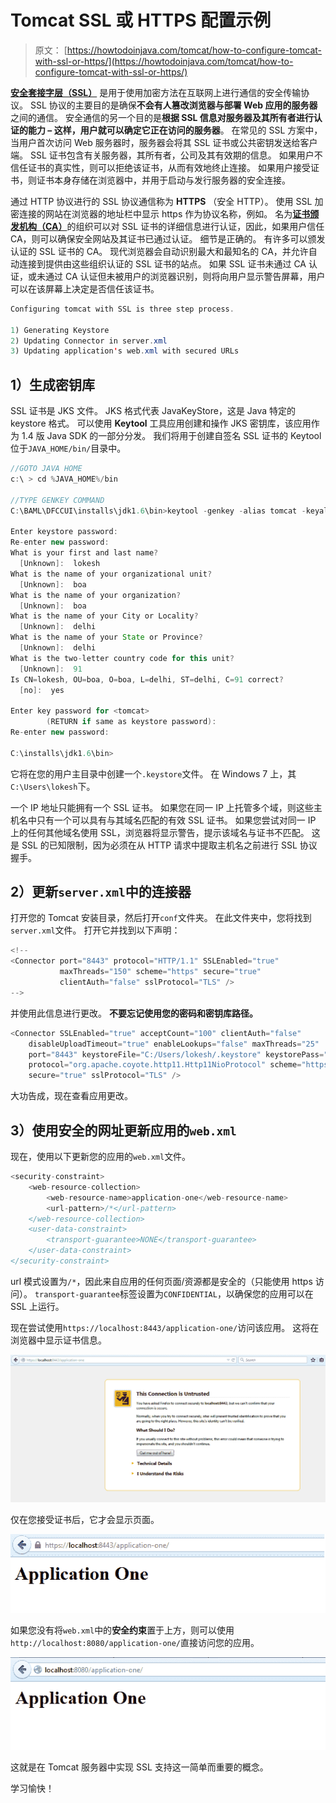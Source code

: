 # Tomcat SSL 或 HTTPS 配置示例

> 原文： [https://howtodoinjava.com/tomcat/how-to-configure-tomcat-with-ssl-or-https/](https://howtodoinjava.com/tomcat/how-to-configure-tomcat-with-ssl-or-https/)

[**安全套接字层（SSL）**](https://www.digicert.com/ssl.htm "ssl") 是用于使用加密方法在互联网上进行通信的安全传输协议。 SSL 协议的主要目的是确保**不会有人篡改浏览器与部署 Web 应用的服务器**之间的通信。 安全通信的另一个目的是**根据 SSL 信息对服务器及其所有者进行认证的能力 – 这样，用户就可以确定它正在访问的服务器**。 在常见的 SSL 方案中，当用户首次访问 Web 服务器时，服务器会将其 SSL 证书或公共密钥发送给客户端。 SSL 证书包含有关服务器，其所有者，公司及其有效期的信息。 如果用户不信任证书的真实性，则可以拒绝该证书，从而有效地终止连接。 如果用户接受证书，则证书本身存储在浏览器中，并用于启动与发行服务器的安全连接。

通过 HTTP 协议进行的 SSL 协议通信称为 **HTTPS** （安全 HTTP）。 使用 SSL 加密连接的网站在浏览器的地址栏中显示 https 作为协议名称，例如。 名为[**证书颁发机构（CA）**](https://en.wikipedia.org/wiki/Certificate_authority "Certificate_authority")的组织可以对 SSL 证书的详细信息进行认证，因此，如果用户信任 CA，则可以确保安全网站及其证书已通过认证。 细节是正确的。 有许多可以颁发认证的 SSL 证书的 CA。 现代浏览器会自动识别最大和最知名的 CA，并允许自动连接到提供由这些组织认证的 SSL 证书的站点。 如果 SSL 证书未通过 CA 认证，或未通过 CA 认证但未被用户的浏览器识别，则将向用户显示警告屏幕，用户可以在该屏幕上决定是否信任该证书。

```java
Configuring tomcat with SSL is three step process.

1) Generating Keystore
2) Updating Connector in server.xml
3) Updating application's web.xml with secured URLs
```

## 1）生成密钥库

SSL 证书是 JKS 文件。 JKS 格式代表 JavaKeyStore，这是 Java 特定的 keystore 格式。 可以使用 **Keytool** 工具应用创建和操作 JKS 密钥库，该应用作为 1.4 版 Java SDK 的一部分分发。 我们将用于创建自签名 SSL 证书的 Keytool 位于`JAVA_HOME/bin/`目录中。

```java
//GOTO JAVA HOME
c:\ > cd %JAVA_HOME%/bin

//TYPE GENKEY COMMAND
C:\BAML\DFCCUI\installs\jdk1.6\bin>keytool -genkey -alias tomcat -keyalg RSA

Enter keystore password:
Re-enter new password:
What is your first and last name?
  [Unknown]:  lokesh
What is the name of your organizational unit?
  [Unknown]:  boa
What is the name of your organization?
  [Unknown]:  boa
What is the name of your City or Locality?
  [Unknown]:  delhi
What is the name of your State or Province?
  [Unknown]:  delhi
What is the two-letter country code for this unit?
  [Unknown]:  91
Is CN=lokesh, OU=boa, O=boa, L=delhi, ST=delhi, C=91 correct?
  [no]:  yes

Enter key password for <tomcat>
        (RETURN if same as keystore password):
Re-enter new password:

C:\installs\jdk1.6\bin>

```

它将在您的用户主目录中创建一个`.keystore`文件。 在 Windows 7 上，其`C:\Users\lokesh`下。

一个 IP 地址只能拥有一个 SSL 证书。 如果您在同一 IP 上托管多个域，则这些主机名中只有一个可以具有与其域名匹配的有效 SSL 证书。 如果您尝试对同一 IP 上的任何其他域名使用 SSL，浏览器将显示警告，提示该域名与证书不匹配。 这是 SSL 的已知限制，因为必须在从 HTTP 请求中提取主机名之前进行 SSL 协议握手。

## 2）更新`server.xml`中的连接器

打开您的 Tomcat 安装目录，然后打开`conf`文件夹。 在此文件夹中，您将找到`server.xml`文件。 打开它并找到以下声明：

```java
<!--
<Connector port="8443" protocol="HTTP/1.1" SSLEnabled="true"
		   maxThreads="150" scheme="https" secure="true"
		   clientAuth="false" sslProtocol="TLS" />
-->

```

并使用此信息进行更改。 **不要忘记使用您的密码和密钥库路径。**

```java
<Connector SSLEnabled="true" acceptCount="100" clientAuth="false"
    disableUploadTimeout="true" enableLookups="false" maxThreads="25"
    port="8443" keystoreFile="C:/Users/lokesh/.keystore" keystorePass="password"
    protocol="org.apache.coyote.http11.Http11NioProtocol" scheme="https"
    secure="true" sslProtocol="TLS" />

```

大功告成，现在查看应用更改。

## 3）使用安全的网址更新应用的`web.xml`

现在，使用以下更新您的应用的`web.xml`文件。

```java
<security-constraint>
	<web-resource-collection>
		<web-resource-name>application-one</web-resource-name>
		<url-pattern>/*</url-pattern>
	</web-resource-collection>
	<user-data-constraint>
		<transport-guarantee>NONE</transport-guarantee>
	</user-data-constraint>
</security-constraint>

```

url 模式设置为`/*`，因此来自应用的任何页面/资源都是安全的（只能使用 https 访问）。 `transport-guarantee`标签设置为`CONFIDENTIAL`，以确保您的应用可以在 SSL 上运行。

现在尝试使用`https://localhost:8443/application-one/`访问该应用。 这将在浏览器中显示证书信息。

![tomcat-https-enabled](img/907ced78b33c2dad8f742b4152328e95.png)

仅在您接受证书后，它才会显示页面。

![ssl-certificate-accepted](img/8a1bd3e21fe068b4a73bcbd8c13e4bb8.png)

如果您没有将`web.xml`中的**安全约束**置于上方，则可以使用`http://localhost:8080/application-one/`直接访问您的应用。

![ssl-disabled](img/44f75928e77cb91a25c06ebd24f42085.png)

这就是在 Tomcat 服务器中实现 SSL 支持这一简单而重要的概念。

学习愉快！